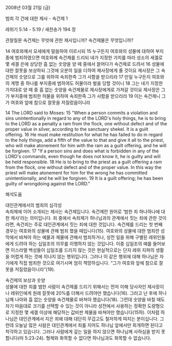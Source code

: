 2008년 03월 21일 (금)

범죄 각 건에 대한 제사 - 속건제 1



레위기 5:14 - 5:19 / 새찬송가 194 장


관찰질문
속건제는 무엇에 관한 제사입니까?
속건제물은 무엇입니까? 

14 여호와께서 모세에게 말씀하여 이르시되 15 누구든지 여호와의 성물에 대하여 부지중에 범죄하였으면 여호와께 속건제를 드리되 네가 지정한 가치를 따라 성소의 세겔로 몇 세겔 은에 상당한 흠 없는 숫양을 양 떼 중에서 끌어다가 속건제로 드려서 16 성물에 대한 잘못을 보상하되 그것에 오분의 일을 더하여 제사장에게 줄 것이요 제사장은 그 속건제의 숫양으로 그를 위하여 속죄한즉 그가 사함을 받으리라 17 만일 누구든지 여호와의 계명 중 하나를 부지중에 범하여도 허물이라 벌을 당할 것이니 18 그는 네가 지정한 가치대로 양 떼 중 흠 없는 숫양을 속건제물로 제사장에게로 가져갈 것이요 제사장은 그가 부지중에 범죄한 허물을 위하여 속죄한즉 그가 사함을 받으리라 19 이는 속건제니 그가 여호와 앞에 참으로 잘못을 저질렀음이니라 

14 The LORD said to Moses: 15 "When a person commits a violation and sins unintentionally in regard to any of the LORD's holy things, he is to bring to the LORD as a penalty a ram from the flock, one without defect and of the proper value in silver, according to the sanctuary shekel. It is a guilt offering. 16 He must make restitution for what he has failed to do in regard to the holy things, add a fifth of the value to that and give it all to the priest, who will make atonement for him with the ram as a guilt offering, and he will be forgiven. 17 "If a person sins and does what is forbidden in any of the LORD's commands, even though he does not know it, he is guilty and will be held responsible. 18 He is to bring to the priest as a guilt offering a ram from the flock, one without defect and of the proper value. In this way the priest will make atonement for him for the wrong he has committed unintentionally, and he will be forgiven. 19 It is a guilt offering; he has been guilty of  wrongdoing against the LORD."

해석도움





대인관계에서의 범죄의 심각성  
속죄제에 이어 소개되는 제사는 속건제입니다. 속건제란 원어로 ‘범한 죄 하나하나에 대한 제사’라는 의미입니다. 죄 중에서 속죄제가 하나님과의 관계에서 짓는 죄에 관한 것이라면, 속건죄는 주로 대인관계에서 짓는 죄에 대한 것입니다. 속건제를 드리는 첫 번째 경우는 여호와의 성물에 관해 범죄 했을 때입니다(15). 여호와의 성물에 대한 범죄란 성막에서 바쳐야 하는 예물과 제물에 관해서 범죄하거나, 성전 일을 위해 구별된 레위인들에게 드려야 하는 십일조의 의무를 이행하지 않는 것입니다. 이중 십일조의 예를 들어보면 이스라엘 백성들이 십일조를 드리지 않는 것은 현실적으로는 단지 레위 지파의 생활을 어렵게 하는 것에 지나지 않는 행위입니다. 그러나 이 같은 행위에 대해 하나님은 자기에게 직접 범죄한 것으로 여기시며 엄히 책망하십니다. “그가 여호와 앞에 참으로 잘못을 저질렀음이니라”(19).  

속건제의 보상과 숫양  
성물에 대한 죄를 범한 사람이 속건제를 드리기 위해서는 먼저 이해 당사자인 제사장이나 레위인에게 원래 잘못에 20%를 더해서 드려야만 했습니다(16). 그러고 난 후에 하나님께 나아와 흠 없는 숫양을 속건제물로 바쳐야 했습니다(18). 그런데 숫양을 바칠 때도 자기 마음대로 크기를 선택할 수 있는 것이 아니라 성전에서 사용하는 정확한 도량형으로 지정한 몇 세겔 이상에 해당하는 값비싼 제물을 바쳐야만 했습니다(15하). 이처럼 하나님은 대인관계에서 지은 죄에 대해 대단히 무겁고도 철저하게 따지는 분이십니다. 그런데 오늘날 많은 사람은 대인관계에서 죄를 지어도 하나님 앞에서만 회개하면 된다고 착각하고 있습니다. 그러나 사람에게 갚는 일을 하지 않으면 하나님께 사하심을 받지 못합니다(마 5:23-24). 형제와 화목할 수 없다면 하나님과도 화목할 수 없습니다.